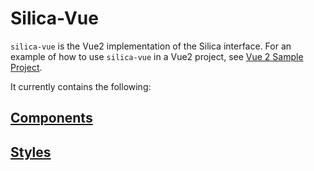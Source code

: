 # Silica-Vue

`silica-vue` is the Vue2 implementation of the Silica interface. For an example of how to use
`silica-vue` in a Vue2 project, see [Vue 2 Sample Project](/vue2/sample-app).


It currently contains the following:

## [Components](/vue2/docs/components)

## [Styles](/vue2/docs/styles.md)
